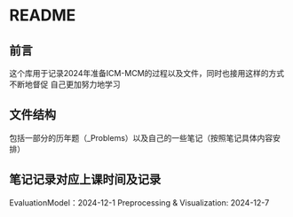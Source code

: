 # README
## 前言
这个库用于记录2024年准备ICM-MCM的过程以及文件，同时也接用这样的方式不断地督促
自己更加努力地学习
## 文件结构
包括一部分的历年题（_Problems）以及自己的一些笔记（按照笔记具体内容安排）
## 笔记记录对应上课时间及记录
EvaluationModel：2024-12-1
Preprocessing & Visualization: 2024-12-7
